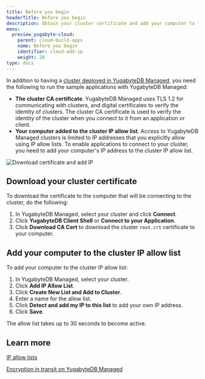 ```yaml
---
title: Before you begin
headerTitle: Before you begin
description: Obtain your cluster certificate and add your computer to the IP allow list.
menu:
  preview_yugabyte-cloud:
    parent: cloud-build-apps
    name: Before you begin
    identifier: cloud-add-ip
    weight: 20
type: docs
---
```


In addition to having a [cluster deployed in YugabyteDB Managed](../../qs-add/), you need the following to run the sample applications with YugabyteDB Managed:

- **The cluster CA certificate**. YugabyteDB Managed uses TLS 1.2 for communicating with clusters, and digital certificates to verify the identity of clusters. The cluster CA certificate is used to verify the identity of the cluster when you connect to it from an application or client.
- **Your computer added to the cluster IP allow list**. Access to YugabyteDB Managed clusters is limited to IP addresses that you explicitly allow using IP allow lists. To enable applications to connect to your cluster, you need to add your computer's IP address to the cluster IP allow list.

![Download certificate and add IP](/images/yb-cloud/cloud-add-ip.gif)

## Download your cluster certificate

To download the certificate to the computer that will be connecting to the cluster, do the following:

1. In YugabyteDB Managed, select your cluster and click **Connect**.
1. Click **YugabyteDB Client Shell** or **Connect to your Application**.
1. Click **Download CA Cert** to download the cluster `root.crt` certificate to your computer.

## Add your computer to the cluster IP allow list

To add your computer to the cluster IP allow list:

1. In YugabyteDB Managed, select your cluster.
1. Click **Add IP Allow List**.
1. Click **Create New List and Add to Cluster**.
1. Enter a name for the allow list.
1. Click **Detect and add my IP to this list** to add your own IP address.
1. Click **Save**.

The allow list takes up to 30 seconds to become active.

## Learn more

[IP allow lists](../../../cloud-secure-clusters/add-connections/)

[Encryption in transit on YugabyteDB Managed](../../../cloud-secure-clusters/cloud-authentication/)
